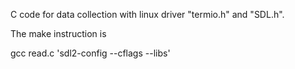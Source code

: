 C code for data collection with linux driver "termio.h" and "SDL.h".

The make instruction is 

gcc read.c 'sdl2-config --cflags --libs'
